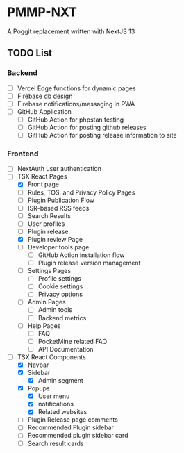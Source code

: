 # PMMP-NXT
A Poggit replacement written with NextJS 13

## TODO List

### Backend
- [ ] Vercel Edge functions for dynamic pages
- [ ] Firebase db design
- [ ] Firebase notifications/messaging in PWA
- [ ] GitHub Application
  - [ ] GitHub Action for phpstan testing
  - [ ] GitHub Action for posting github releases
  - [ ] GitHub Action for posting release information to site

### Frontend
- [ ] NextAuth user authentication
- [ ] TSX React Pages
  - [x] Front page
  - [ ] Rules, TOS, and Privacy Policy Pages
  - [ ] Plugin Publication Flow
  - [ ] ISR-based RSS feeds
  - [ ] Search Results
  - [ ] User profiles
  - [ ] Plugin release
  - [x] Plugin review Page
  - [ ] Developer tools page
    - [ ] GitHub Action installation flow
    - [ ] Plugin release version management
  - [ ] Settings Pages
    - [ ] Profile settings
    - [ ] Cookie settings
    - [ ] Privacy options
  - [ ] Admin Pages
    - [ ] Admin tools
    - [ ] Backend metrics
  - [ ] Help Pages
    - [ ] FAQ
    - [ ] PocketMine related FAQ
    - [ ] API Documentation
- [ ] TSX React Components
  - [x] Navbar
  - [x] Sidebar
    - [x] Admin segment
  - [x] Popups
    - [x] User menu
    - [x] notifications
    - [x] Related websites
  - [ ] Plugin Release page comments
  - [ ] Recommended Plugin sidebar
  - [ ] Recommended plugin sidebar card
  - [ ] Search result cards
